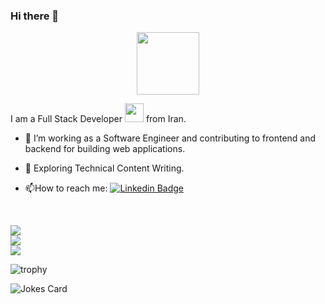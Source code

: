 ### Hi there 👋

<div id="header" align="center">
  <img src="https://media.giphy.com/media/M9gbBd9nbDrOTu1Mqx/giphy.gif" width="100"/>
</div>

I am a Full Stack Developer <img src="https://media.giphy.com/media/WUlplcMpOCEmTGBtBW/giphy.gif" width="30"> from Iran. 

- :telescope: I’m working as a Software Engineer and contributing to frontend and backend for building web applications.

- :seedling: Exploring Technical Content Writing.

- :mailbox:How to reach me: [![Linkedin Badge](https://img.shields.io/badge/-amirhosseinbaderan-blue?style=flat&logo=Linkedin&logoColor=white)](https://www.linkedin.com/in/amir-hossein-baderan-9018b9213 )
<br>

![](https://github-readme-stats.vercel.app/api?username=amir-hossin-pr&theme=dark&hide_border=false&include_all_commits=true&count_private=true)<br/>
![](https://github-readme-streak-stats.herokuapp.com/?user=amir-hossin-pr&theme=dark&hide_border=false)<br/>
![](https://github-readme-stats.vercel.app/api/top-langs/?username=amir-hossin-pr&theme=dark&hide_border=false&include_all_commits=true&count_private=true&layout=compact)


![trophy](https://github-profile-trophy.vercel.app/?username=amir-hossin-pr)

![Jokes Card](https://readme-jokes.vercel.app/api)
